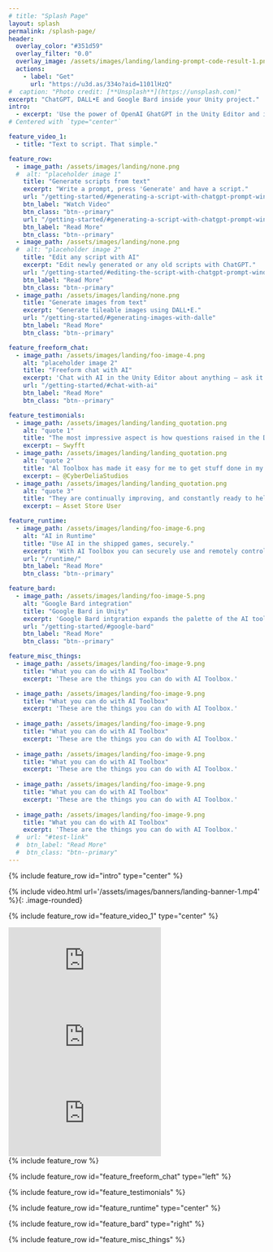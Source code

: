 ```yaml
---
# title: "Splash Page"
layout: splash
permalink: /splash-page/
header:
  overlay_color: "#351d59"
  overlay_filter: "0.0"
  overlay_image: /assets/images/landing/landing-prompt-code-result-1.png
  actions:
    - label: "Get"
      url: "https://u3d.as/334o?aid=1101lHzQ"
#  caption: "Photo credit: [**Unsplash**](https://unsplash.com)"
excerpt: "ChatGPT, DALL•E and Google Bard inside your Unity project."
intro:
  - excerpt: 'Use the power of OpenAI GhatGPT in the Unity Editor and in your shipped games. It allows you to generate and edit C# scripts, seamlessly tiling images, shaders and UI documents from text descriptions, operate on new and existing scripts, freely chat with AI — right in your project.'
# Centered with `type="center"`

feature_video_1:
  - title: "Text to script. That simple."

feature_row:
  - image_path: /assets/images/landing/none.png
  #  alt: "placeholder image 1"
    title: "Generate scripts from text"
    excerpt: "Write a prompt, press 'Generate' and have a script."
    url: "/getting-started/#generating-a-script-with-chatgpt-prompt-window"
    btn_label: "Watch Video"
    btn_class: "btn--primary"
    url: "/getting-started/#generating-a-script-with-chatgpt-prompt-window"
    btn_label: "Read More"
    btn_class: "btn--primary"
  - image_path: /assets/images/landing/none.png
  #  alt: "placeholder image 2"
    title: "Edit any script with AI"
    excerpt: "Edit newly generated or any old scripts with ChatGPT."
    url: "/getting-started/#editing-the-script-with-chatgpt-prompt-window"
    btn_label: "Read More"
    btn_class: "btn--primary"
  - image_path: /assets/images/landing/none.png
    title: "Generate images from text"
    excerpt: "Generate tileable images using DALL•E."
    url: "/getting-started/#generating-images-with-dalle"
    btn_label: "Read More"
    btn_class: "btn--primary"

feature_freeform_chat:
  - image_path: /assets/images/landing/foo-image-4.png
    alt: "placeholder image 2"
    title: "Freeform chat with AI"
    excerpt: 'Chat with AI in the Unity Editor about anything — ask it to explain code, where to find things in Unity, learn a delicious taco recipe.'
    url: "/getting-started/#chat-with-ai"
    btn_label: "Read More"
    btn_class: "btn--primary"

feature_testimonials:
  - image_path: /assets/images/landing/landing_quotation.png
    alt: "quote 1"
    title: "The most impressive aspect is how questions raised in the Discord community evolve into new features. With user feedback shaping its development, we've seen the integration of different Al sources like Google Bard, and the inclusion of the new Extended Context models such as GPT-3.5 16k. This real-time evolution is a testament to the asset's commitment to innovation and user-centricity."
    excerpt: — Swyfft
  - image_path: /assets/images/landing/landing_quotation.png
    alt: "quote 2"
    title: "Al Toolbox has made it easy for me to get stuff done in my project for an amateur game developer. It's very easy to quickly prototype scripts and generate textures for walls or items needed in games. I use it to intergrade other templates and tools together in Unity. It's a great tool set at a affordable price!"
    excerpt: — @CyberDeliaStudios
  - image_path: /assets/images/landing/landing_quotation.png
    alt: "quote 3"
    title: "They are continually improving, and constantly ready to help support with any of their other products."
    excerpt: — Asset Store User

feature_runtime:
  - image_path: /assets/images/landing/foo-image-6.png
    alt: "AI in Runtime"
    title: "Use AI in the shipped games, securely."
    excerpt: 'With AI Toolbox you can securely use and remotely control AI in the shipped games.'
    url: "/runtime/"
    btn_label: "Read More"
    btn_class: "btn--primary"

feature_bard:
  - image_path: /assets/images/landing/foo-image-5.png
    alt: "Google Bard integration"
    title: "Google Bard in Unity"
    excerpt: 'Google Bard intgration expands the palette of the AI tools available in your Unity project.'
    url: "/getting-started/#google-bard"
    btn_label: "Read More"
    btn_class: "btn--primary"

feature_misc_things:
  - image_path: /assets/images/landing/foo-image-9.png
    title: "What you can do with AI Toolbox"
    excerpt: 'These are the things you can do with AI Toolbox.'

  - image_path: /assets/images/landing/foo-image-9.png
    title: "What you can do with AI Toolbox"
    excerpt: 'These are the things you can do with AI Toolbox.'
    
  - image_path: /assets/images/landing/foo-image-9.png
    title: "What you can do with AI Toolbox"
    excerpt: 'These are the things you can do with AI Toolbox.'
  
  - image_path: /assets/images/landing/foo-image-9.png
    title: "What you can do with AI Toolbox"
    excerpt: 'These are the things you can do with AI Toolbox.'
  
  - image_path: /assets/images/landing/foo-image-9.png
    title: "What you can do with AI Toolbox"
    excerpt: 'These are the things you can do with AI Toolbox.'
  
  - image_path: /assets/images/landing/foo-image-9.png
    title: "What you can do with AI Toolbox"
    excerpt: 'These are the things you can do with AI Toolbox.'
  #  url: "#test-link"
  #  btn_label: "Read More"
  #  btn_class: "btn--primary"
---
```


{% include feature_row id="intro" type="center" %}
<!--
{% include video_row.html url1='/assets/images/banners/landing-banner-1.mp4' url2='/assets/images/banners/landing-banner-1.mp4' url3='/assets/images/banners/landing-banner-1.mp4' %}
-->
{% include video.html url='/assets/images/banners/landing-banner-1.mp4' %}{: .image-rounded}

{% include feature_row id="feature_video_1" type="center" %}

<div class="youtube-row">
  <div class="youtube-video-tile" width="33%">
    <iframe src="https://www.youtube.com/embed/cNq-uCBq5yU" title="YouTube video player" frameborder="0" allow="accelerometer; autoplay; clipboard-write; encrypted-media; gyroscope; picture-in-picture" allowfullscreen></iframe>
  </div>
  <div class="youtube-video-tile" width="33%">
    <iframe src="https://www.youtube.com/embed/fedn7A9JTXA" title="YouTube video player" frameborder="0" allow="accelerometer; autoplay; clipboard-write; encrypted-media; gyroscope; picture-in-picture" allowfullscreen></iframe>
  </div>
  <div class="youtube-video-tile" width="33%">
    <iframe src="https://www.youtube.com/embed/6HlO9LsTLW0" title="YouTube video player" frameborder="0" allow="accelerometer; autoplay; clipboard-write; encrypted-media; gyroscope; picture-in-picture" allowfullscreen></iframe>
  </div>
</div>
{% include feature_row %}

{% include feature_row id="feature_freeform_chat" type="left" %}

{% include feature_row id="feature_testimonials" %}

{% include feature_row id="feature_runtime" type="center" %}

{% include feature_row id="feature_bard" type="right" %}

{% include feature_row id="feature_misc_things" %}

